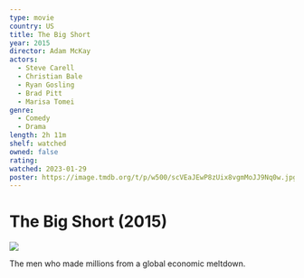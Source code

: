 ```yaml
---
type: movie
country: US
title: The Big Short
year: 2015
director: Adam McKay
actors:
  - Steve Carell
  - Christian Bale
  - Ryan Gosling
  - Brad Pitt
  - Marisa Tomei
genre:
  - Comedy
  - Drama
length: 2h 11m
shelf: watched
owned: false
rating:
watched: 2023-01-29
poster: https://image.tmdb.org/t/p/w500/scVEaJEwP8zUix8vgmMoJJ9Nq0w.jpg
---
```


# The Big Short (2015)

![](https://image.tmdb.org/t/p/w500/scVEaJEwP8zUix8vgmMoJJ9Nq0w.jpg)

The men who made millions from a global economic meltdown.